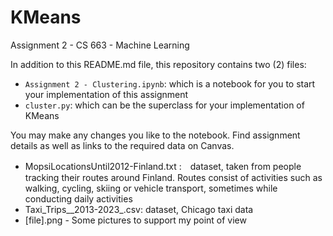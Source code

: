 # KMeans

Assignment 2 - CS 663 - Machine Learning

In addition to this README.md file, this repository contains two (2) files:
* `Assignment 2 - Clustering.ipynb`: which is a notebook for you to start your implementation of this assignment
* `cluster.py`: which can be the superclass for your implementation of KMeans

You may make any changes you like to the notebook. Find assignment details as well as links to the required data on Canvas.


* MopsiLocationsUntil2012-Finland.txt :　dataset, taken from people tracking their routes around Finland. Routes consist of activities such as walking, cycling, skiing or vehicle transport, sometimes while conducting daily activities
* Taxi_Trips__2013-2023_.csv: dataset, Chicago taxi data
* [file].png - Some pictures to support my point of view
